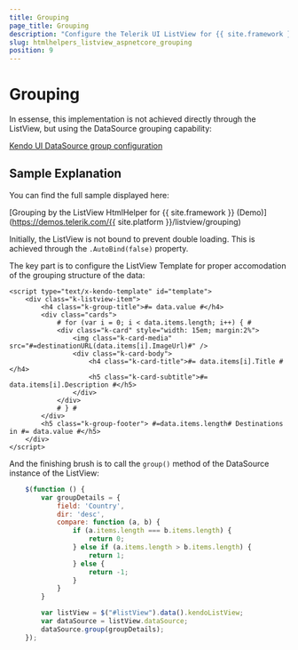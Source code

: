 ```yaml
---
title: Grouping
page_title: Grouping
description: "Configure the Telerik UI ListView for {{ site.framework }} to implement grouping functionality."
slug: htmlhelpers_listview_aspnetcore_grouping
position: 9
---
```


# Grouping

In essense, this implementation is not achieved directly through the ListView, but using the DataSource grouping capability:

[Kendo UI DataSource group configuration](https://docs.telerik.com/kendo-ui/api/javascript/data/datasource/configuration/group)

## Sample Explanation

You can find the full sample displayed here:

[Grouping by the ListView HtmlHelper for {{ site.framework }} (Demo)](https://demos.telerik.com/{{ site.platform }}/listview/grouping)

Initially, the ListView is not bound to prevent double loading. This is achieved through the `.AutoBind(false)` property.

The key part is to configure the ListView Template for proper accomodation of the grouping structure of the data:

```Template
<script type="text/x-kendo-template" id="template">
    <div class="k-listview-item">
        <h4 class="k-group-title">#= data.value #</h4>
        <div class="cards">
            # for (var i = 0; i < data.items.length; i++) { #
            <div class="k-card" style="width: 15em; margin:2%">
                <img class="k-card-media" src="#=destinationURL(data.items[i].ImageUrl)#" />
                <div class="k-card-body">
                    <h4 class="k-card-title">#= data.items[i].Title #</h4>
                    <h5 class="k-card-subtitle">#= data.items[i].Description #</h5>
                </div>
            </div>
            # } #
        </div>
        <h5 class="k-group-footer"> #=data.items.length# Destinations in #= data.value #</h5>
    </div>
</script>
```
And the finishing brush is to call the `group()` method of the DataSource instance of the ListView:

```JavaScript
    $(function () {
        var groupDetails = {
            field: 'Country',
            dir: 'desc',
            compare: function (a, b) {
                if (a.items.length === b.items.length) {
                    return 0;
                } else if (a.items.length > b.items.length) {
                    return 1;
                } else {
                    return -1;
                }
            }
        }

        var listView = $("#listView").data().kendoListView;
        var dataSource = listView.dataSource;
        dataSource.group(groupDetails);
    });
```
